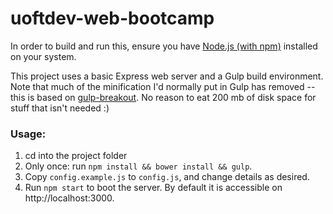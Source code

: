 # uoftdev-web-bootcamp

In order to build and run this, ensure you have [Node.js (with npm)](http://nodejs.org/download/) installed on your system.

This project uses a basic Express web server and a Gulp build environment. Note that much of the minification I'd normally put in Gulp has removed -- this is based on [gulp-breakout](https://github.com/connor4312/gulp-breakout). No reason to eat 200 mb of disk space for stuff that isn't needed :)

### Usage:

 1. cd into the project folder
 2. Only once: run `npm install && bower install && gulp`.
 3. Copy `config.example.js` to `config.js`, and change details as desired.
 3. Run `npm start` to boot the server. By default it is accessible on http://localhost:3000.
